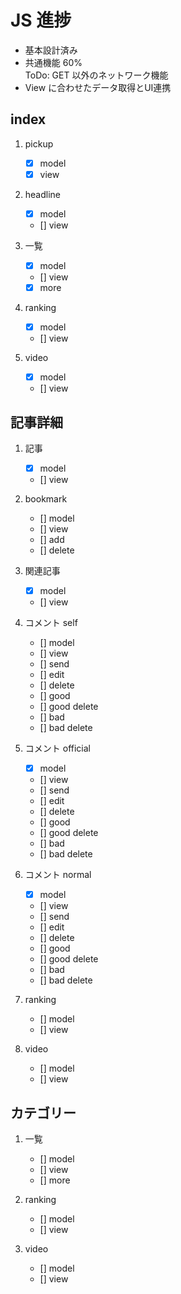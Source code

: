 # JS 進捗

- 基本設計済み
- 共通機能 60%  
    ToDo: GET 以外のネットワーク機能
- View に合わせたデータ取得とUI連携

## index
1. pickup
    - [X] model
    - [X] view
    
1. headline
    - [X] model
    - [] view
    
1. 一覧
    - [X] model
    - [] view
    - [X] more
    
1. ranking
    - [X] model
    - [] view
    
1. video
    - [X] model
    - [] view
    
## 記事詳細
1. 記事
    - [X] model
    - [] view
    
1. bookmark
    - [] model
    - [] view
    - [] add
    - [] delete
    
1. 関連記事
    - [X] model
    - [] view
    
1. コメント self
    - [] model
    - [] view
    - [] send
    - [] edit
    - [] delete
    - [] good
    - [] good delete
    - [] bad
    - [] bad delete
    
1. コメント official
    - [X] model
    - [] view
    - [] send
    - [] edit
    - [] delete
    - [] good
    - [] good delete
    - [] bad
    - [] bad delete
        
1. コメント normal
    - [X] model
    - [] view
    - [] send
    - [] edit
    - [] delete
    - [] good
    - [] good delete
    - [] bad
    - [] bad delete
    
1. ranking
    - [] model
    - [] view
    
1. video
    - [] model
    - [] view

   
## カテゴリー
    
1. 一覧
    - [] model
    - [] view
    - [] more
        
1. ranking
    - [] model
    - [] view
    
1. video
    - [] model
    - [] view
